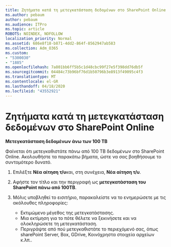 ```yaml
---
title: Ζητήματα κατά τη μετεγκατάσταση δεδομένων στο SharePoint Online
ms.author: pebaum
author: pebaum
ms.audience: ITPro
ms.topic: article
ROBOTS: NOINDEX, NOFOLLOW
localization_priority: Normal
ms.assetid: 686e8f18-b871-4dd2-864f-8562947ab583
ms.collection: Adm_O365
ms.custom:
- "5300030"
- "1885"
ms.openlocfilehash: 7a801bb6ff5b5c1d48cbc99f27e5f398dd76db5f
ms.sourcegitcommit: 04484c73b96bf76d1b50796b3e8913f49095c4f3
ms.translationtype: MT
ms.contentlocale: el-GR
ms.lasthandoff: 04/18/2020
ms.locfileid: "43552921"
---
```

# <a name="issues-while-migrating-data-to-sharepoint-online"></a>Ζητήματα κατά τη μετεγκατάσταση δεδομένων στο SharePoint Online

**Μετεγκατάσταση δεδομένων άνω των 100 TB**

Φαίνεται ότι μετεγκαθιστάτε πάνω από 100 TB δεδομένων στο SharePoint Online. Ακολουθήστε τα παρακάτω βήματα, ώστε να σας βοηθήσουμε το συντομότερο δυνατό. 

1. Επιλέξτε **Νέα αίτηση τ/υ**και, στη συνέχεια, **Νέα αίτηση τ/υ**. 
2. Αφήστε τον τίτλο και την περιγραφή ως **μετεγκατάσταση του SharePoint πάνω από 100TB**.
3. Μόλις υποβληθεί το εισιτήριο, παρακαλείστε να το ενημερώσετε με τις ακόλουθες πληροφορίες: 

    - Εκτιμώμενο μέγεθος της μετεγκατάστασης.
    - Μια εκτίμηση για το πότε θέλετε να ξεκινήσετε και να ολοκληρώσετε τη μετεγκατάσταση.
    - Περιγράψτε από πού μετεγκαθιστάτε το περιεχόμενό σας, όπως sharePoint Server, Box, GDrive, Κοινόχρηστα στοιχεία αρχείων κ.λπ..
